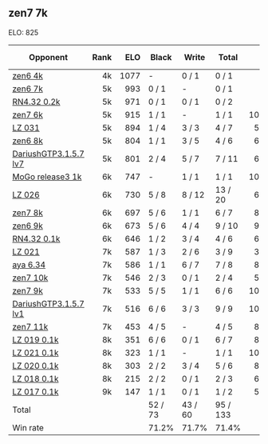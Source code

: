 ## zen7 7k ##

ELO: 825

Opponent | Rank | ELO | Black | Write | Total | Win rate
---------|-----:|----:|-------|-------|-------|-------:
[zen6 4k](zen6%204k.md) | 4k | 1077 | - | 0 / 1 | 0 / 1 | 0.0%
[zen6 7k](zen6%207k.md) | 5k | 993 | 0 / 1 | - | 0 / 1 | 0.0%
[RN4.32 0.2k](RN4.32%200.2k.md) | 5k | 971 | 0 / 1 | 0 / 1 | 0 / 2 | 0.0%
[zen7 6k](zen7%206k.md) | 5k | 915 | 1 / 1 | - | 1 / 1 | 100.0%
[LZ 031](LZ%20031.md) | 5k | 894 | 1 / 4 | 3 / 3 | 4 / 7 | 57.1%
[zen6 8k](zen6%208k.md) | 5k | 804 | 1 / 1 | 3 / 5 | 4 / 6 | 66.7%
[DariushGTP3.1.5.7 lv7](DariushGTP3.1.5.7%20lv7.md) | 5k | 801 | 2 / 4 | 5 / 7 | 7 / 11 | 63.6%
[MoGo release3 1k](MoGo%20release3%201k.md) | 6k | 747 | - | 1 / 1 | 1 / 1 | 100.0%
[LZ 026](LZ%20026.md) | 6k | 730 | 5 / 8 | 8 / 12 | 13 / 20 | 65.0%
[zen7 8k](zen7%208k.md) | 6k | 697 | 5 / 6 | 1 / 1 | 6 / 7 | 85.7%
[zen6 9k](zen6%209k.md) | 6k | 673 | 5 / 6 | 4 / 4 | 9 / 10 | 90.0%
[RN4.32 0.1k](RN4.32%200.1k.md) | 6k | 646 | 1 / 2 | 3 / 4 | 4 / 6 | 66.7%
[LZ 021](LZ%20021.md) | 7k | 587 | 1 / 3 | 2 / 6 | 3 / 9 | 33.3%
[aya 6.34](aya%206.34.md) | 7k | 586 | 1 / 1 | 6 / 7 | 7 / 8 | 87.5%
[zen7 10k](zen7%2010k.md) | 7k | 546 | 2 / 3 | 0 / 1 | 2 / 4 | 50.0%
[zen7 9k](zen7%209k.md) | 7k | 533 | 5 / 5 | 1 / 1 | 6 / 6 | 100.0%
[DariushGTP3.1.5.7 lv1](DariushGTP3.1.5.7%20lv1.md) | 7k | 516 | 6 / 6 | 3 / 3 | 9 / 9 | 100.0%
[zen7 11k](zen7%2011k.md) | 7k | 453 | 4 / 5 | - | 4 / 5 | 80.0%
[LZ 019 0.1k](LZ%20019%200.1k.md) | 8k | 351 | 6 / 6 | 0 / 1 | 6 / 7 | 85.7%
[LZ 021 0.1k](LZ%20021%200.1k.md) | 8k | 323 | 1 / 1 | - | 1 / 1 | 100.0%
[LZ 020 0.1k](LZ%20020%200.1k.md) | 8k | 303 | 2 / 2 | 3 / 4 | 5 / 6 | 83.3%
[LZ 018 0.1k](LZ%20018%200.1k.md) | 8k | 215 | 2 / 2 | 0 / 1 | 2 / 3 | 66.7%
[LZ 017 0.1k](LZ%20017%200.1k.md) | 9k | 147 | 1 / 1 | 0 / 1 | 1 / 2 | 50.0%
Total | | | 52 / 73 | 43 / 60 | 95 / 133 | 
Win rate| | | 71.2% | 71.7% | 71.4% | 
